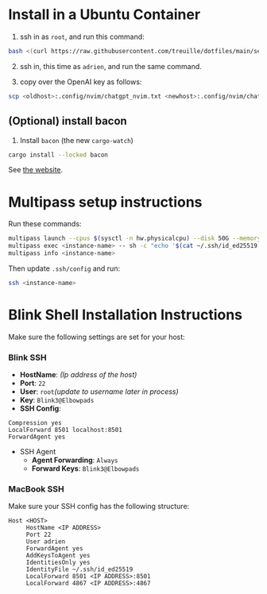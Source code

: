 # Install in a Ubuntu Container

1. ssh in as `root`, and run this command:

```sh
bash <(curl https://raw.githubusercontent.com/treuille/dotfiles/main/setup/setup_bootstrap.bash)
```

2. ssh in, this time as `adrien`, and run the same command.

3. copy over the OpenAI key as follows:

```sh
scp <oldhost>:.config/nvim/chatgpt_nvim.txt <newhost>:.config/nvim/chatgpt_nvim.txt
```

## (Optional) install bacon

1. Install `bacon` (the new `cargo-watch`)

```sh
cargo install --locked bacon
```

See [the website](https://dystroy.org/bacon/).

# Multipass setup instructions

Run these commands:

```sh
multipass launch --cpus $(sysctl -n hw.physicalcpu) --disk 50G --memory $(echo "scale=1; $(sysctl -n hw.memsize) / 4 / 1073741824" | bc)G --name <instance-name>
multipass exec <instance-name> -- sh -c "echo '$(cat ~/.ssh/id_ed25519.pub)' >> /home/ubuntu/.ssh/authorized_keys"
multipass info <instance-name>
```

Then update `.ssh/config` and run:

```sh
ssh <instance-name>
```

# Blink Shell Installation Instructions

Make sure the following settings are set for your host:

### Blink SSH

* **HostName**: *(Ip address of the host)*
* **Port**: `22`
* **User**: `root`*(update to username later in process)*
* **Key**: `Blink3@Elbowpads`
* **SSH Config**: 
```
Compression yes
LocalForward 8501 localhost:8501
ForwardAgent yes
```
* SSH Agent
    * **Agent Forwarding**: `Always`
    * **Forward Keys**: `Blink3@Elbowpads`

### MacBook SSH

Make sure your SSH config has the following structure:

```
Host <HOST>
     HostName <IP ADDRESS>
     Port 22
     User adrien
     ForwardAgent yes
     AddKeysToAgent yes
     IdentitiesOnly yes
     IdentityFile ~/.ssh/id_ed25519
     LocalForward 8501 <IP ADDRESS>:8501
     LocalForward 4867 <IP ADDRESS>:4867
```
